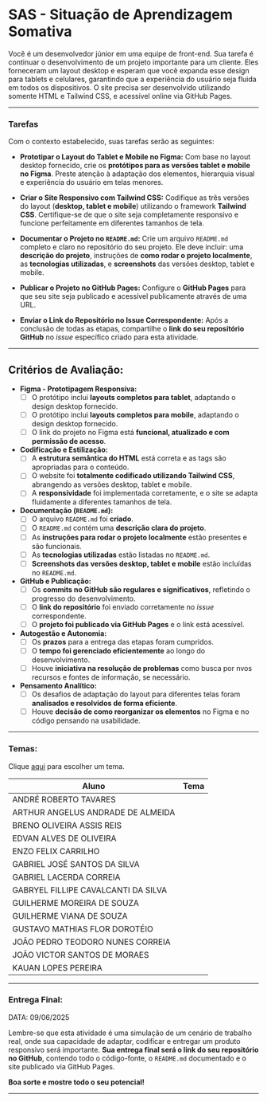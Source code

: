 # SAS - Situação de Aprendizagem Somativa
Você é um desenvolvedor júnior em uma equipe de front-end. Sua tarefa é continuar o desenvolvimento de um projeto importante para um cliente. Eles forneceram um layout desktop e esperam que você expanda esse design para tablets e celulares, garantindo que a experiência do usuário seja fluida em todos os dispositivos. O site precisa ser desenvolvido utilizando somente HTML e Tailwind CSS, e acessível online via GitHub Pages.

---

### Tarefas

Com o contexto estabelecido, suas tarefas serão as seguintes:

* **Prototipar o Layout do Tablet e Mobile no Figma:** Com base no layout desktop fornecido, crie os **protótipos para as versões tablet e mobile no Figma**. Preste atenção à adaptação dos elementos, hierarquia visual e experiência do usuário em telas menores.

* **Criar o Site Responsivo com Tailwind CSS:** Codifique as três versões do layout (**desktop, tablet e mobile**) utilizando o framework **Tailwind CSS**. Certifique-se de que o site seja completamente responsivo e funcione perfeitamente em diferentes tamanhos de tela.

* **Documentar o Projeto no `README.md`:** Crie um arquivo `README.md` completo e claro no repositório do seu projeto. Ele deve incluir: uma **descrição do projeto**, instruções de **como rodar o projeto localmente**, as **tecnologias utilizadas**, e **screenshots** das versões desktop, tablet e mobile.

* **Publicar o Projeto no GitHub Pages:** Configure o **GitHub Pages** para que seu site seja publicado e acessível publicamente através de uma URL.

* **Enviar o Link do Repositório no Issue Correspondente:** Após a conclusão de todas as etapas, compartilhe o **link do seu repositório GitHub** no *issue* específico criado para esta atividade.

---

## Critérios de Avaliação:

* **Figma - Prototipagem Responsiva:**
    * [ ] O protótipo inclui **layouts completos para tablet**, adaptando o design desktop fornecido.
    * [ ] O protótipo inclui **layouts completos para mobile**, adaptando o design desktop fornecido.
    * [ ] O link do projeto no Figma está **funcional, atualizado e com permissão de acesso**.

* **Codificação e Estilização:**
    * [ ] A **estrutura semântica do HTML** está correta e as tags são apropriadas para o conteúdo.
    * [ ] O website foi **totalmente codificado utilizando Tailwind CSS**, abrangendo as versões desktop, tablet e mobile.
    * [ ] A **responsividade** foi implementada corretamente, e o site se adapta fluidamente a diferentes tamanhos de tela.

* **Documentação (`README.md`):**
    * [ ] O arquivo `README.md` foi **criado**.
    * [ ] O `README.md` contém uma **descrição clara do projeto**.
    * [ ] As **instruções para rodar o projeto localmente** estão presentes e são funcionais.
    * [ ] As **tecnologias utilizadas** estão listadas no `README.md`.
    * [ ] **Screenshots das versões desktop, tablet e mobile** estão incluídas no `README.md`.

* **GitHub e Publicação:**
    * [ ] Os **commits no GitHub são regulares e significativos**, refletindo o progresso do desenvolvimento.
    * [ ] O **link do repositório** foi enviado corretamente no *issue* correspondente.
    * [ ] O **projeto foi publicado via GitHub Pages** e o link está acessível.

* **Autogestão e Autonomia:**
    * [ ] Os **prazos** para a entrega das etapas foram cumpridos.
    * [ ] O **tempo foi gerenciado eficientemente** ao longo do desenvolvimento.
    * [ ] Houve **iniciativa na resolução de problemas** como busca por nvos recursos e fontes de informação, se necessário.

* **Pensamento Analítico:**
    * [ ] Os desafios de adaptação do layout para diferentes telas foram **analisados e resolvidos de forma eficiente**.
    * [ ] Houve **decisão de como reorganizar os elementos** no Figma e no código pensando na usabilidade.

---

### Temas:

Clique [aqui](https://reliable-yttrium-924.notion.site/Atividades-Figma-88af74a199f84cbe9cf27ccdf79daf2b) para escolher um tema.

| Aluno                                     | Tema |
|------------------------------------------|------|
| ANDRÉ ROBERTO TAVARES                    |      |
| ARTHUR ANGELUS ANDRADE DE ALMEIDA       |      |
| BRENO OLIVEIRA ASSIS REIS               |      |
| EDVAN ALVES DE OLIVEIRA                 |      |
| ENZO FELIX CARRILHO                     |      |
| GABRIEL JOSÉ SANTOS DA SILVA            |      |
| GABRIEL LACERDA CORREIA                 |      |
| GABRYEL FILLIPE CAVALCANTI DA SILVA     |      |
| GUILHERME MOREIRA DE SOUZA              |      |
| GUILHERME VIANA DE SOUZA                |      |
| GUSTAVO MATHIAS FLOR DOROTÉIO           |      |
| JOÃO PEDRO TEODORO NUNES CORREIA        |      |
| JOÃO VICTOR SANTOS DE MORAES            |      |
| KAUAN LOPES PEREIRA                     |      |

---
### Entrega Final:

DATA: 09/06/2025

Lembre-se que esta atividade é uma simulação de um cenário de trabalho real, onde sua capacidade de adaptar, codificar e entregar um produto responsivo será importante. **Sua entrega final será o link do seu repositório no GitHub**, contendo todo o código-fonte, o `README.md` documentado e o site publicado via GitHub Pages.

**Boa sorte e mostre todo o seu potencial!**

---
